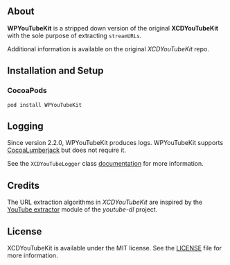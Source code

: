 ## About

**WPYouTubeKit** is a stripped down version of the original **XCDYouTubeKit** with the sole purpose of extracting `streamURLs`.

Additional information is available on the original *XCDYouTubeKit* repo.

## Installation and Setup

### CocoaPods

`pod install WPYouTubeKit`

## Logging

Since version 2.2.0, WPYouTubeKit produces logs. WPYouTubeKit supports [CocoaLumberjack](https://github.com/CocoaLumberjack/CocoaLumberjack) but does not require it.

See the `XCDYouTubeLogger` class [documentation](http://cocoadocs.org/docsets/XCDYouTubeKit/) for more information.

## Credits

The URL extraction algorithms in *XCDYouTubeKit* are inspired by the [YouTube extractor](https://github.com/rg3/youtube-dl/blob/master/youtube_dl/extractor/youtube.py) module of the *youtube-dl* project.

## License

XCDYouTubeKit is available under the MIT license. See the [LICENSE](LICENSE) file for more information.
